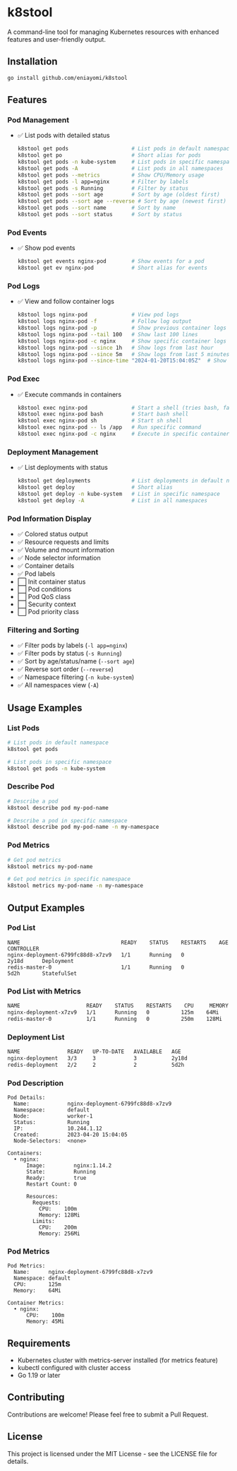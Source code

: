 # k8stool

A command-line tool for managing Kubernetes resources with enhanced features and user-friendly output.

## Installation

```bash
go install github.com/eniayomi/k8stool
```

## Features

### Pod Management
- ✅ List pods with detailed status
  ```bash
  k8stool get pods                    # List pods in default namespace
  k8stool get po                      # Short alias for pods
  k8stool get pods -n kube-system     # List pods in specific namespace
  k8stool get pods -A                 # List pods in all namespaces
  k8stool get pods --metrics          # Show CPU/Memory usage
  k8stool get pods -l app=nginx       # Filter by labels
  k8stool get pods -s Running         # Filter by status
  k8stool get pods --sort age         # Sort by age (oldest first)
  k8stool get pods --sort age --reverse # Sort by age (newest first)
  k8stool get pods --sort name        # Sort by name
  k8stool get pods --sort status      # Sort by status
  ```

### Pod Events
- ✅ Show pod events
  ```bash
  k8stool get events nginx-pod        # Show events for a pod
  k8stool get ev nginx-pod            # Short alias for events
  ```

### Pod Logs
- ✅ View and follow container logs
  ```bash
  k8stool logs nginx-pod              # View pod logs
  k8stool logs nginx-pod -f           # Follow log output
  k8stool logs nginx-pod -p           # Show previous container logs
  k8stool logs nginx-pod --tail 100   # Show last 100 lines
  k8stool logs nginx-pod -c nginx     # Show specific container logs
  k8stool logs nginx-pod --since 1h   # Show logs from last hour
  k8stool logs nginx-pod --since 5m   # Show logs from last 5 minutes
  k8stool logs nginx-pod --since-time "2024-01-20T15:04:05Z"  # Show logs since specific time
  ```

### Pod Exec
- ✅ Execute commands in containers
  ```bash
  k8stool exec nginx-pod              # Start a shell (tries bash, falls back to sh)
  k8stool exec nginx-pod bash         # Start bash shell
  k8stool exec nginx-pod sh           # Start sh shell
  k8stool exec nginx-pod -- ls /app   # Run specific command
  k8stool exec nginx-pod -c nginx     # Execute in specific container
  ```

### Deployment Management
- ✅ List deployments with status
  ```bash
  k8stool get deployments             # List deployments in default namespace
  k8stool get deploy                  # Short alias
  k8stool get deploy -n kube-system   # List in specific namespace
  k8stool get deploy -A               # List in all namespaces
  ```

### Pod Information Display
- ✅ Colored status output
- ✅ Resource requests and limits
- ✅ Volume and mount information
- ✅ Node selector information
- ✅ Container details
- ✅ Pod labels
- ⬜ Init container status
- ⬜ Pod conditions
- ⬜ Pod QoS class
- ⬜ Security context
- ⬜ Pod priority class

### Filtering and Sorting
- ✅ Filter pods by labels (`-l app=nginx`)
- ✅ Filter pods by status (`-s Running`)
- ✅ Sort by age/status/name (`--sort age`)
- ✅ Reverse sort order (`--reverse`)
- ✅ Namespace filtering (`-n kube-system`)
- ✅ All namespaces view (`-A`)

## Usage Examples

### List Pods
```bash
# List pods in default namespace
k8stool get pods

# List pods in specific namespace
k8stool get pods -n kube-system
```

### Describe Pod
```bash
# Describe a pod
k8stool describe pod my-pod-name

# Describe a pod in specific namespace
k8stool describe pod my-pod-name -n my-namespace
```

### Pod Metrics
```bash
# Get pod metrics
k8stool metrics my-pod-name

# Get pod metrics in specific namespace
k8stool metrics my-pod-name -n my-namespace
```

## Output Examples

### Pod List
```
NAME                                READY    STATUS    RESTARTS    AGE        CONTROLLER
nginx-deployment-6799fc88d8-x7zv9   1/1      Running   0           2y18d      Deployment
redis-master-0                      1/1      Running   0           5d2h       StatefulSet
```

### Pod List with Metrics
```bash
NAME                     READY    STATUS    RESTARTS    CPU     MEMORY    AGE     CONTROLLER
nginx-deployment-x7zv9   1/1      Running   0          125m    64Mi      2y18d   Deployment
redis-master-0           1/1      Running   0          250m    128Mi     5d2h    StatefulSet
```

### Deployment List
```bash
NAME               READY   UP-TO-DATE   AVAILABLE   AGE
nginx-deployment   3/3     3            3           2y18d
redis-deployment   2/2     2            2           5d2h
```

### Pod Description
```
Pod Details:
  Name:            nginx-deployment-6799fc88d8-x7zv9
  Namespace:       default
  Node:            worker-1
  Status:          Running
  IP:              10.244.1.12
  Created:         2023-04-20 15:04:05
  Node-Selectors:  <none>

Containers:
  • nginx:
      Image:         nginx:1.14.2
      State:         Running
      Ready:         true
      Restart Count: 0

      Resources:
        Requests:
          CPU:    100m
          Memory: 128Mi
        Limits:
          CPU:    200m
          Memory: 256Mi
```

### Pod Metrics
```
Pod Metrics:
  Name:      nginx-deployment-6799fc88d8-x7zv9
  Namespace: default
  CPU:       125m
  Memory:    64Mi

Container Metrics:
  • nginx:
      CPU:    100m
      Memory: 45Mi
```

## Requirements

- Kubernetes cluster with metrics-server installed (for metrics feature)
- kubectl configured with cluster access
- Go 1.19 or later

## Contributing

Contributions are welcome! Please feel free to submit a Pull Request.

## License

This project is licensed under the MIT License - see the LICENSE file for details.
